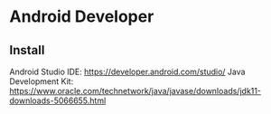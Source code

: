 # Android Developer

## Install
Android Studio IDE: https://developer.android.com/studio/
Java Development Kit: https://www.oracle.com/technetwork/java/javase/downloads/jdk11-downloads-5066655.html
